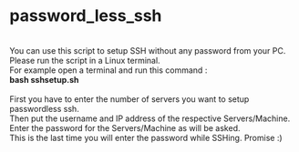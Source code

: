 # password_less_ssh </br>
</br>
You can use this script to setup SSH without any password from your PC. </br>
Please run the script in a Linux terminal. </br>
For example open a terminal and run this command : </br>
<b> bash sshsetup.sh </b> </br>
</br>
First you have to enter the number of servers you want to setup passwordless ssh. <br>
Then put the username and IP address of the respective Servers/Machine. </br>
Enter the password for the Servers/Machine as will be asked. </br>
This is the last time you will enter the password while SSHing. Promise :)
